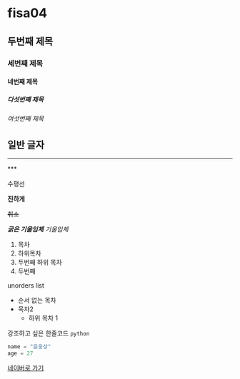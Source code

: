 # fisa04

## 두번째 제목

### 세번째 제목

#### 네번째 제목

##### 다섯번째 제목

###### 여섯번째 제목

  일반 글자
---
<hr>
***

수평선

**진하게**

~~취소~~

***굵은 기울임체***
*기울임체*

1. 목차
  1. 하위목차
  2. 두번째 하위 목차
2. 두번째

unorders list
- 순서 없는 목차
- 목차2
    - 하위 목차 1
 
강조하고 싶은 한줄코드 `python`
```python
name = "윤웅상"
age = 27
```

[네이버로 가기](https://www.naver.com/)

